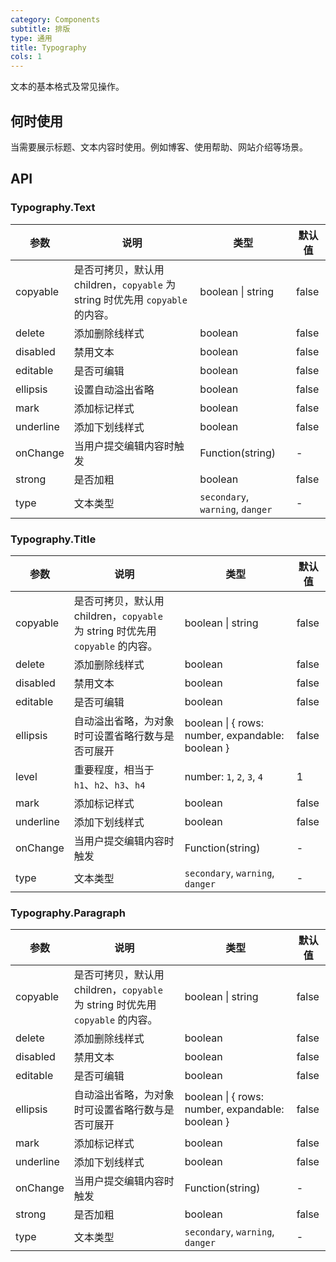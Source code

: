 ```yaml
---
category: Components
subtitle: 排版
type: 通用
title: Typography
cols: 1
---
```


文本的基本格式及常见操作。

## 何时使用

当需要展示标题、文本内容时使用。例如博客、使用帮助、网站介绍等场景。

## API

### Typography.Text

| 参数 | 说明 | 类型 | 默认值 |
| --- | --- | --- | --- |
| copyable | 是否可拷贝，默认用 children，`copyable` 为 string 时优先用 `copyable` 的内容。 | boolean \| string | false |
| delete | 添加删除线样式 | boolean | false |
| disabled | 禁用文本 | boolean | false |
| editable | 是否可编辑 | boolean | false |
| ellipsis | 设置自动溢出省略 | boolean | false |
| mark | 添加标记样式 | boolean | false |
| underline | 添加下划线样式 | boolean | false |
| onChange | 当用户提交编辑内容时触发 | Function(string) | - |
| strong | 是否加粗 | boolean | false |
| type | 文本类型 | `secondary`, `warning`, `danger` | - |

### Typography.Title

| 参数 | 说明 | 类型 | 默认值 |
| --- | --- | --- | --- |
| copyable | 是否可拷贝，默认用 children，`copyable` 为 string 时优先用 `copyable` 的内容。 | boolean \| string | false |
| delete | 添加删除线样式 | boolean | false |
| disabled | 禁用文本 | boolean | false |
| editable | 是否可编辑 | boolean | false |
| ellipsis | 自动溢出省略，为对象时可设置省略行数与是否可展开 | boolean \| { rows: number, expandable: boolean } | false |
| level | 重要程度，相当于 `h1`、`h2`、`h3`、`h4` | number: `1`, `2`, `3`, `4` | 1 |
| mark | 添加标记样式 | boolean | false |
| underline | 添加下划线样式 | boolean | false |
| onChange | 当用户提交编辑内容时触发 | Function(string) | - |
| type | 文本类型 | `secondary`, `warning`, `danger` | - |

### Typography.Paragraph

| 参数 | 说明 | 类型 | 默认值 |
| --- | --- | --- | --- |
| copyable | 是否可拷贝，默认用 children，`copyable` 为 string 时优先用 `copyable` 的内容。 | boolean \| string | false |
| delete | 添加删除线样式 | boolean | false |
| disabled | 禁用文本 | boolean | false |
| editable | 是否可编辑 | boolean | false |
| ellipsis | 自动溢出省略，为对象时可设置省略行数与是否可展开 | boolean \| { rows: number, expandable: boolean } | false |
| mark | 添加标记样式 | boolean | false |
| underline | 添加下划线样式 | boolean | false |
| onChange | 当用户提交编辑内容时触发 | Function(string) | - |
| strong | 是否加粗 | boolean | false |
| type | 文本类型 | `secondary`, `warning`, `danger` | - |
